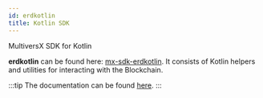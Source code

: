 ```yaml
---
id: erdkotlin
title: Kotlin SDK
---
```


[comment]: # (mx-context-auto)

MultiversX SDK for Kotlin

**erdkotlin** can be found here: [mx-sdk-erdkotlin](https://github.com/multiversx/mx-sdk-erdkotlin).
It consists of Kotlin helpers and utilities for interacting with the Blockchain.

:::tip
The documentation can be found [here](https://github.com/multiversx/mx-sdk-erdkotlin).
:::
